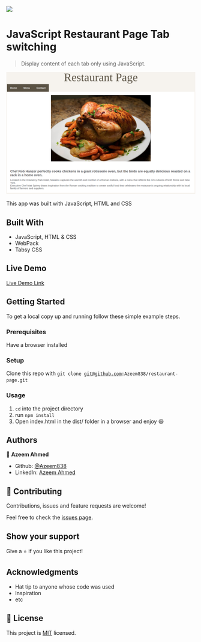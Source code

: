 ![](https://img.shields.io/badge/Microverse-blueviolet)

# JavaScript Restaurant Page Tab switching

> Display content of each tab only using JavaScript.

![screenshot](./restaurant-page.png)

This app was built with JavaScript, HTML and CSS

## Built With

- JavaScript, HTML & CSS
- WebPack
- Tabsy CSS

## Live Demo

[Live Demo Link](http://azeemahmed.me/restaurant-page/)

## Getting Started

To get a local copy up and running follow these simple example steps.

### Prerequisites

Have a browser installed

### Setup

Clone this repo with <code>git clone git@github.com:Azeem838/restaurant-page.git</code>

### Usage

1. <code>cd</code> into the project directory
2. run <code>npm install</code>
3. Open index.html in the dist/ folder in a browser and enjoy :smiley:

## Authors

:bust_in_silhouette: **Azeem Ahmed**

- Github: [@Azeem838](https://github.com/Azeem838)
- LinkedIn: [Azeem Ahmed](www.linkedin.com/in/azeemmahmed)

## 🤝 Contributing

Contributions, issues and feature requests are welcome!

Feel free to check the [issues page](https://github.com/Azeem838/restaurant-page/issues).

## Show your support

Give a ⭐️ if you like this project!

## Acknowledgments

- Hat tip to anyone whose code was used
- Inspiration
- etc

## 📝 License

This project is [MIT](lic.url) licensed.
